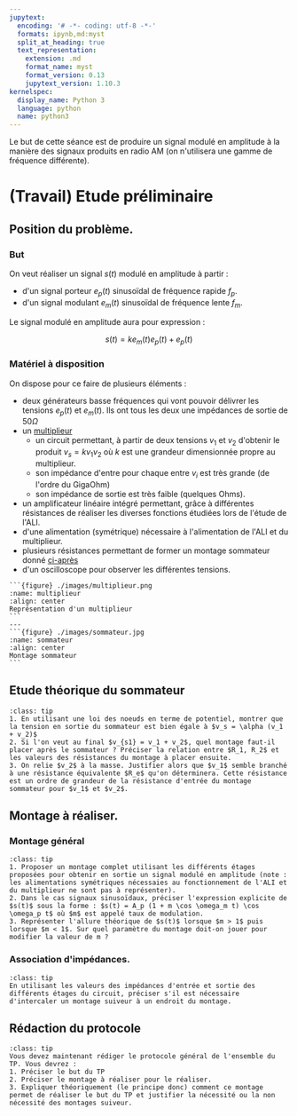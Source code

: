 ```yaml
---
jupytext:
  encoding: '# -*- coding: utf-8 -*-'
  formats: ipynb,md:myst
  split_at_heading: true
  text_representation:
    extension: .md
    format_name: myst
    format_version: 0.13
    jupytext_version: 1.10.3
kernelspec:
  display_name: Python 3
  language: python
  name: python3
---
```


Le but de cette séance est de produire un signal modulé en amplitude à la manière des signaux produits en radio AM (on n'utilisera une gamme de fréquence différente).

# (Travail) Etude préliminaire

## Position du problème.

### But

On veut réaliser un signal $s(t)$ modulé en amplitude à partir :
* d'un signal porteur $e_p(t)$ sinusoïdal de fréquence rapide $f_p$.
* d'un signal modulant $e_m(t)$ sinusoïdal de fréquence lente $f_m$.

Le signal modulé en amplitude aura pour expression :

$$
s(t) = k e_m(t) e_p(t) + e_p(t)
$$

### Matériel à disposition
On dispose pour ce faire de plusieurs éléments :
* deux générateurs basse fréquences qui vont pouvoir délivrer les tensions $e_p(t)$ et $e_m(t)$. Ils ont tous les deux une impédances de sortie de $50 \Omega$
* un [multiplieur](multiplieur)
	* un circuit permettant, à partir de deux tensions $v_1$ et $v_2$ d'obtenir le produit $v_s = k v_1 v_2$ où $k$ est une grandeur dimensionnée propre au multiplieur.
	* son impédance d'entre pour chaque entre $v_i$ est très grande (de l'ordre du GigaOhm)
	* son impédance de sortie est très faible (quelques Ohms).
* un amplificateur linéaire intégré permettant, grâce à différentes résistances de réaliser les diverses fonctions étudiées lors de l'étude de l'ALI.
* d'une alimentation (symétrique) nécessaire à l'alimentation de l'ALI et du multiplieur.
* plusieurs résistances permettant de former un montage sommateur donné [ci-après](sommateur)
* d'un oscilloscope pour observer les différentes tensions.

````{panels}
```{figure} ./images/multiplieur.png
:name: multiplieur
:align: center
Représentation d'un multiplieur
```
---
```{figure} ./images/sommateur.jpg
:name: sommateur
:align: center
Montage sommateur
```
````

## Etude théorique du sommateur

````{admonition} Analyse du sommateur
:class: tip
1. En utilisant une loi des noeuds en terme de potentiel, montrer que la tension en sortie du sommateur est bien égale à $v_s = \alpha (v_1 + v_2)$
2. Si l'on veut au final $v_{s1} = v_1 + v_2$, quel montage faut-il placer après le sommateur ? Préciser la relation entre $R_1, R_2$ et les valeurs des résistances du montage à placer ensuite.
3. On relie $v_2$ à la masse. Justifier alors que $v_1$ semble branché à une résistance équivalente $R_e$ qu'on déterminera. Cette résistance est un ordre de grandeur de la résistance d'entrée du montage sommateur pour $v_1$ et $v_2$.
````

## Montage à réaliser.

### Montage général
````{admonition} Questions
:class: tip
1. Proposer un montage complet utilisant les différents étages proposées pour obtenir en sortie un signal modulé en amplitude (note : les alimentations symétriques nécessaies au fonctionnement de l'ALI et du multiplieur ne sont pas à représenter).
2. Dans le cas signaux sinusoïdaux, préciser l'expression explicite de $s(t)$ sous la forme : $s(t) = A_p (1 + m \cos \omega_m t) \cos \omega_p t$ où $m$ est appelé taux de modulation.
3. Représenter l'allure théorique de $s(t)$ lorsque $m > 1$ puis lorsque $m < 1$. Sur quel paramètre du montage doit-on jouer pour modifier la valeur de m ?
````

### Association d'impédances.
````{admonition} Question
:class: tip
En utilisant les valeurs des impédances d'entrée et sortie des différents étages du circuit, préciser s'il est nécessaire d'intercaler un montage suiveur à un endroit du montage.
````

## Rédaction du protocole
````{admonition} Protocole
:class: tip
Vous devez maintenant rédiger le protocole général de l'ensemble du TP. Vous devrez :
1. Préciser le but du TP
2. Préciser le montage à réaliser pour le réaliser.
3. Expliquer théoriquement (le principe donc) comment ce montage permet de réaliser le but du TP et justifier la nécessité ou la non nécessité des montages suiveur.
````